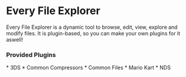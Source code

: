 Every File Explorer
===================
Every File Explorer is a dynamic tool to browse, edit, view, explore and modify files. It is plugin-based, so you can make your own plugins for it aswell!

<h3>Provided Plugins</h3>
* 3DS
* Common Compressors
* Common Files
* Mario Kart
* NDS
